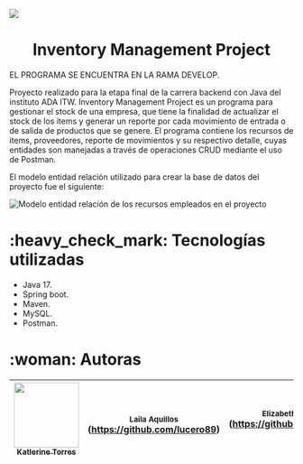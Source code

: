 
<p align="left">
<img src="https://img.shields.io/badge/STATUS-EN%20DESAROLLO-green">
</p>
   
<h1 align="center"> Inventory Management Project </h1>

EL PROGRAMA SE ENCUENTRA EN LA RAMA DEVELOP.

Proyecto realizado para la etapa final de la carrera backend con Java del instituto ADA ITW. Inventory Management Project es un programa para gestionar el stock de una empresa, que tiene la finalidad de actualizar el stock de los items y generar un reporte por cada movimiento de entrada o de salida de productos que se genere. El programa contiene los recursos de items, proveedores, reporte de movimientos y su respectivo detalle, cuyas entidades son manejadas a través de operaciones CRUD mediante el uso de Postman. 

El modelo entidad relación utilizado para crear la base de datos del proyecto fue el siguiente:

![Modelo entidad relación de los recursos empleados en el proyecto](https://user-images.githubusercontent.com/69372029/208732804-5fefe91d-4e70-4a8d-b5dd-62bdae4ee8cc.PNG)

<h1>:heavy_check_mark: Tecnologías utilizadas </h1>

- Java 17.
- Spring boot.
- Maven.
- MySQL.
- Postman.

<h1> :woman: Autoras </h1>

| [<img src="https://avatars.githubusercontent.com/u/69372029?v=4" width=115><br><sub>Katlerine Torres</sub>](https://github.com/katlerine) |  <br><sub>Laila Aquillos</sub><br>(https://github.com/lucero89) | <sub>Elizabeth Rojas</sub><br>(https://github.com/EliRojo) |
| :---: | :---: | :---: |
